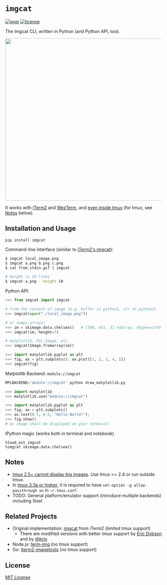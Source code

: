 `imgcat`
========

[![pypi](https://img.shields.io/pypi/v/imgcat.svg?maxAge=86400)](https://pypi.python.org/pypi/imgcat)
[![license](https://img.shields.io/github/license/wookayin/python-imgcat.svg?maxAge=86400)](LICENSE)

The imgcat CLI, written in Python (and Python API, too).

<img src="https://raw.githubusercontent.com/wookayin/python-imgcat/master/screenshot.png" width="640" height="520" />

It works with [iTerm2](https://www.iterm2.com/documentation-images.html) and [WezTerm](https://wezfurlong.org/wezterm/imgcat.html), and [even inside tmux][iterm_g3898] (for tmux, see [Notes](#notes) below).


Installation and Usage
----------------------

```
pip install imgcat
```

Command-line interface (similar to [iTerm2's imgcat][iTerm2_imgcat]):

```bash
$ imgcat local_image.png
$ imgcat a.png b.png c.png
$ cat from_stdin.gif | imgcat

# height is 10 lines
$ imgcat a.png --height 10
```

Python API:

```python
>>> from imgcat import imgcat

# from the content of image (e.g. buffer in python3, str in python2)
>>> imgcat(open("./local_image.png"))

# or numpy arrays!
>>> im = skimage.data.chelsea()   # [300, 451, 3] ndarray, dtype=uint8
>>> imgcat(im, height=7)

# matplotlib, PIL.Image, etc.
>>> imgcat(Image.fromarray(im))

>>> import matplotlib.pyplot as plt
>>> fig, ax = plt.subplots(); ax.plot([1, 2, 3, 4, 5])
>>> imgcat(fig)
```

Matplotlib Backend: `module://imgcat`

```python
MPLBACKEND="module://imgcat" python draw_matplotlib.py
```

```python
>>> import matplotlib
>>> matplotlib.use("module://imgcat")

>>> import matplotlib.pyplot as plt
>>> fig, ax = plt.subplots()
>>> ax.text(0.5, 0.5, "Hello World!");
>>> fig.show()
# an image shall be displayed on your terminal!
```

IPython magic (works both in terminal and notebook)

```
%load_ext imgcat
%imgcat skimage.data.chelsea()
```

Notes
-----

* [tmux 2.5+ cannot display big images][tmux_gh1502]. Use tmux <= 2.4 or run outside tmux.
* In [tmux 3.3a or higher][tmux_33a], it is required to have `set-option -g allow-passthrough on` in `~/.tmux.conf`.
* TODO: General platform/emulator support (introduce multiple backends) including Sixel


Related Projects
----------------

* Original implementation: [imgcat][iTerm2_imgcat] from iTerm2  (limited tmux support)
  * There are modified versions with better tmux support by [Eric Dobson](https://gitlab.com/gnachman/iterm2/issues/3898#note_14097715) and by [@krtx](https://gist.github.com/krtx/533d33d6cc49ecbbb8fab0ae871059ec)
* Node.js: [term-img](https://github.com/sindresorhus/term-img) (no tmux support)
* Go: [iterm2-imagetools](https://github.com/olivere/iterm2-imagetools) (no tmux support)


[iTerm2_imgcat]: https://github.com/gnachman/iTerm2/blob/master/tests/imgcat
[tmux_gh1502]: https://github.com/tmux/tmux/issues/1502
[tmux_33a]: https://github.com/tmux/tmux/blob/3.3a/CHANGES#L30
[iterm_g3898]: https://gitlab.com/gnachman/iterm2/issues/3898


License
-------

[MIT License](LICENSE)
